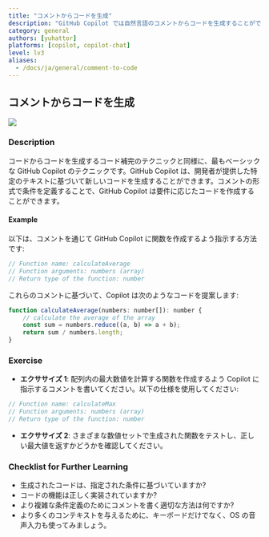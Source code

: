 ```yaml
---
title: "コメントからコードを生成"
description: "GitHub Copilot では自然言語のコメントからコードを生成することができます。"
category: general
authors: [yuhattor]
platforms: [copilot, copilot-chat]
level: lv3
aliases:
  - /docs/ja/general/comment-to-code
---
```


## コメントからコードを生成

[<img src="https://img.shields.io/badge/Lv3-Mature_Best_Practice-brightgreen">](https://github.com/orgs/AI-Native-Development/projects/1/)

### Description

コードからコードを生成するコード補完のテクニックと同様に、最もベーシックな GitHub Copilot のテクニックです。GitHub Copilot は、開発者が提供した特定のテキストに基づいて新しいコードを生成することができます。コメントの形式で条件を定義することで、GitHub Copilot は要件に応じたコードを作成することができます。

#### Example

以下は、コメントを通じて GitHub Copilot に関数を作成するよう指示する方法です: 

```javascript
// Function name: calculateAverage
// Function arguments: numbers (array)
// Return type of the function: number
```

これらのコメントに基づいて、Copilot は次のようなコードを提案します:

```javascript
function calculateAverage(numbers: number[]): number {
    // calculate the average of the array
    const sum = numbers.reduce((a, b) => a + b);
    return sum / numbers.length;
}
```

### Exercise

- **エクササイズ 1**: 配列内の最大数値を計算する関数を作成するよう Copilot に指示するコメントを書いてください。以下の仕様を使用してください: 

```javascript
// Function name: calculateMax
// Function arguments: numbers (array)
// Return type of the function: number
```

- **エクササイズ 2**: さまざまな数値セットで生成された関数をテストし、正しい最大値を返すかどうかを確認してください。

### Checklist for Further Learning

- 生成されたコードは、指定された条件に基づいていますか?
- コードの機能は正しく実装されていますか?
- より複雑な条件定義のためにコメントを書く適切な方法は何ですか?
- より多くのコンテキストを与えるために、キーボードだけでなく、OS の音声入力も使ってみましょう。
